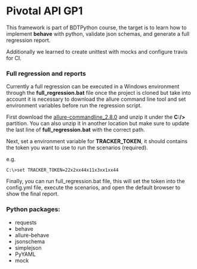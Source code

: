# Pivotal API GP1

This framework is part of BDTPython course, the target is to learn how to implement **behave** with python, validate json schemas, and generate a full regression report.

Additionally we learned to create unittest with mocks and configure travis for CI. 

### Full regression and reports

Currently a full regression can be executed in a Windows environment through the **full_regression.bat** file once the project is cloned but take into account
it is necessary to download the allure command line tool and set environment variables before run the regression script.

First download the [allure-commandline_2.8.0](http://repo.maven.apache.org/maven2/io/qameta/allure/allure-commandline/2.8.0/allure-commandline-2.8.0.zip) and unzip it
under the **C:/>** partition. You can also unzip it in another location but make sure to update the last line of **full_regression.bat** with the correct path.

Next, set a environment variable for **TRACKER_TOKEN**, it should contains the token you want to use to run the scenarios (required).

e.g.

`C:\>set TRACKER_TOKEN=22x2xx44x11x3xx1xx44`

Finally, you can run full_regression.bat file, this will set the token into the config.yml file, execute the scenarios, and open the default browser to show the final report.
    
### Python packages:

* requests
* behave
* allure-behave
* jsonschema
* simplejson
* PyYAML
* mock
